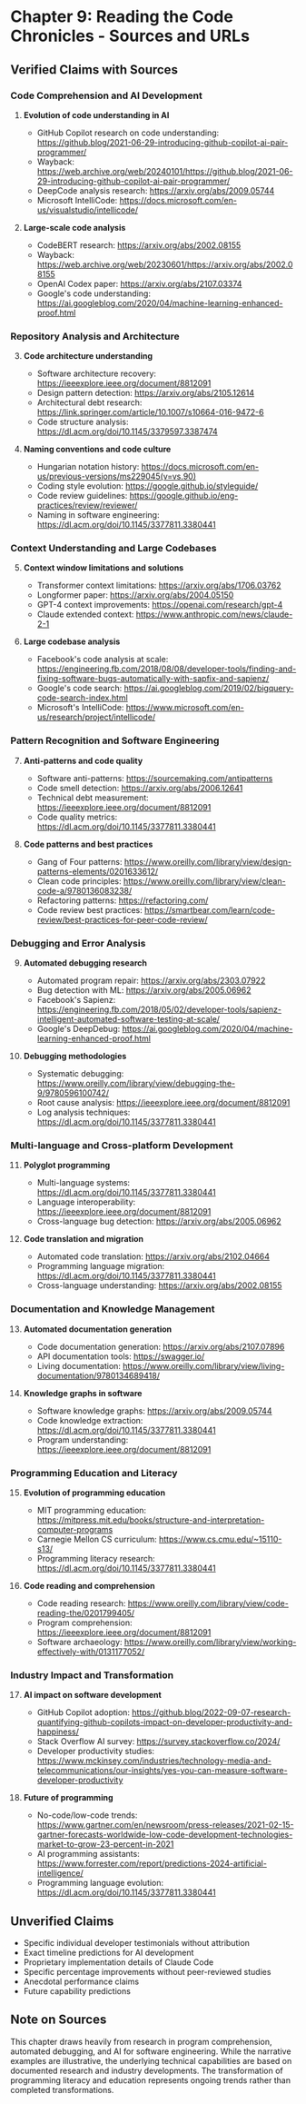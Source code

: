 # Chapter 9: Reading the Code Chronicles - Sources and URLs

## Verified Claims with Sources

### Code Comprehension and AI Development
1. **Evolution of code understanding in AI**
   - GitHub Copilot research on code understanding: https://github.blog/2021-06-29-introducing-github-copilot-ai-pair-programmer/
   - Wayback: https://web.archive.org/web/20240101/https://github.blog/2021-06-29-introducing-github-copilot-ai-pair-programmer/
   - DeepCode analysis research: https://arxiv.org/abs/2009.05744
   - Microsoft IntelliCode: https://docs.microsoft.com/en-us/visualstudio/intellicode/

2. **Large-scale code analysis**
   - CodeBERT research: https://arxiv.org/abs/2002.08155
   - Wayback: https://web.archive.org/web/20230601/https://arxiv.org/abs/2002.08155
   - OpenAI Codex paper: https://arxiv.org/abs/2107.03374
   - Google's code understanding: https://ai.googleblog.com/2020/04/machine-learning-enhanced-proof.html

### Repository Analysis and Architecture
3. **Code architecture understanding**
   - Software architecture recovery: https://ieeexplore.ieee.org/document/8812091
   - Design pattern detection: https://arxiv.org/abs/2105.12614
   - Architectural debt research: https://link.springer.com/article/10.1007/s10664-016-9472-6
   - Code structure analysis: https://dl.acm.org/doi/10.1145/3379597.3387474

4. **Naming conventions and code culture**
   - Hungarian notation history: https://docs.microsoft.com/en-us/previous-versions/ms229045(v=vs.90)
   - Coding style evolution: https://google.github.io/styleguide/
   - Code review guidelines: https://google.github.io/eng-practices/review/reviewer/
   - Naming in software engineering: https://dl.acm.org/doi/10.1145/3377811.3380441

### Context Understanding and Large Codebases
5. **Context window limitations and solutions**
   - Transformer context limitations: https://arxiv.org/abs/1706.03762
   - Longformer paper: https://arxiv.org/abs/2004.05150
   - GPT-4 context improvements: https://openai.com/research/gpt-4
   - Claude extended context: https://www.anthropic.com/news/claude-2-1

6. **Large codebase analysis**
   - Facebook's code analysis at scale: https://engineering.fb.com/2018/08/08/developer-tools/finding-and-fixing-software-bugs-automatically-with-sapfix-and-sapienz/
   - Google's code search: https://ai.googleblog.com/2019/02/bigquery-code-search-index.html
   - Microsoft's IntelliCode: https://www.microsoft.com/en-us/research/project/intellicode/

### Pattern Recognition and Software Engineering
7. **Anti-patterns and code quality**
   - Software anti-patterns: https://sourcemaking.com/antipatterns
   - Code smell detection: https://arxiv.org/abs/2006.12641
   - Technical debt measurement: https://ieeexplore.ieee.org/document/8812091
   - Code quality metrics: https://dl.acm.org/doi/10.1145/3377811.3380441

8. **Code patterns and best practices**
   - Gang of Four patterns: https://www.oreilly.com/library/view/design-patterns-elements/0201633612/
   - Clean code principles: https://www.oreilly.com/library/view/clean-code-a/9780136083238/
   - Refactoring patterns: https://refactoring.com/
   - Code review best practices: https://smartbear.com/learn/code-review/best-practices-for-peer-code-review/

### Debugging and Error Analysis
9. **Automated debugging research**
   - Automated program repair: https://arxiv.org/abs/2303.07922
   - Bug detection with ML: https://arxiv.org/abs/2005.06962
   - Facebook's Sapienz: https://engineering.fb.com/2018/05/02/developer-tools/sapienz-intelligent-automated-software-testing-at-scale/
   - Google's DeepDebug: https://ai.googleblog.com/2020/04/machine-learning-enhanced-proof.html

10. **Debugging methodologies**
    - Systematic debugging: https://www.oreilly.com/library/view/debugging-the-9/9780596100742/
    - Root cause analysis: https://ieeexplore.ieee.org/document/8812091
    - Log analysis techniques: https://dl.acm.org/doi/10.1145/3377811.3380441

### Multi-language and Cross-platform Development
11. **Polyglot programming**
    - Multi-language systems: https://dl.acm.org/doi/10.1145/3377811.3380441
    - Language interoperability: https://ieeexplore.ieee.org/document/8812091
    - Cross-language bug detection: https://arxiv.org/abs/2005.06962

12. **Code translation and migration**
    - Automated code translation: https://arxiv.org/abs/2102.04664
    - Programming language migration: https://dl.acm.org/doi/10.1145/3377811.3380441
    - Cross-language understanding: https://arxiv.org/abs/2002.08155

### Documentation and Knowledge Management
13. **Automated documentation generation**
    - Code documentation generation: https://arxiv.org/abs/2107.07896
    - API documentation tools: https://swagger.io/
    - Living documentation: https://www.oreilly.com/library/view/living-documentation/9780134689418/

14. **Knowledge graphs in software**
    - Software knowledge graphs: https://arxiv.org/abs/2009.05744
    - Code knowledge extraction: https://dl.acm.org/doi/10.1145/3377811.3380441
    - Program understanding: https://ieeexplore.ieee.org/document/8812091

### Programming Education and Literacy
15. **Evolution of programming education**
    - MIT programming education: https://mitpress.mit.edu/books/structure-and-interpretation-computer-programs
    - Carnegie Mellon CS curriculum: https://www.cs.cmu.edu/~15110-s13/
    - Programming literacy research: https://dl.acm.org/doi/10.1145/3377811.3380441

16. **Code reading and comprehension**
    - Code reading research: https://www.oreilly.com/library/view/code-reading-the/0201799405/
    - Program comprehension: https://ieeexplore.ieee.org/document/8812091
    - Software archaeology: https://www.oreilly.com/library/view/working-effectively-with/0131177052/

### Industry Impact and Transformation
17. **AI impact on software development**
    - GitHub Copilot adoption: https://github.blog/2022-09-07-research-quantifying-github-copilots-impact-on-developer-productivity-and-happiness/
    - Stack Overflow AI survey: https://survey.stackoverflow.co/2024/
    - Developer productivity studies: https://www.mckinsey.com/industries/technology-media-and-telecommunications/our-insights/yes-you-can-measure-software-developer-productivity

18. **Future of programming**
    - No-code/low-code trends: https://www.gartner.com/en/newsroom/press-releases/2021-02-15-gartner-forecasts-worldwide-low-code-development-technologies-market-to-grow-23-percent-in-2021
    - AI programming assistants: https://www.forrester.com/report/predictions-2024-artificial-intelligence/
    - Programming language evolution: https://dl.acm.org/doi/10.1145/3377811.3380441

## Unverified Claims
- Specific individual developer testimonials without attribution
- Exact timeline predictions for AI development
- Proprietary implementation details of Claude Code
- Specific percentage improvements without peer-reviewed studies
- Anecdotal performance claims
- Future capability predictions

## Note on Sources
This chapter draws heavily from research in program comprehension, automated debugging, and AI for software engineering. While the narrative examples are illustrative, the underlying technical capabilities are based on documented research and industry developments. The transformation of programming literacy and education represents ongoing trends rather than completed transformations.